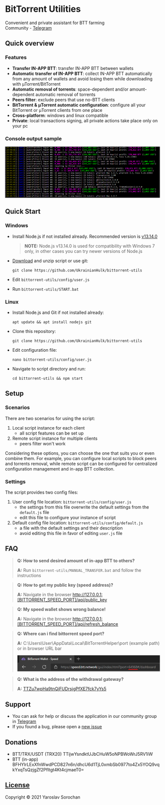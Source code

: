 # BitTorrent Utilities

Convenient and private assistant for BTT farming </br>
Community - [Telegram](https://t.me/bittorrent_utils)

## Quick overview

### Features

* **Transfer IN-APP BTT**: transfer IN-APP BTT between wallets
* **Automatic transfer of IN-APP BTT**: collect IN-APP BTT automatically from any amount of wallets and avoid losing them while downloading with µTorrent/BitTorrent
* **Automatic removal of torrents**: space-dependent and/or amount-dependent automatic removal of torrents
* **Peers filter**: exclude peers that use no-BTT clients
* **BitTorrent & μTorrent automatic configuration**: configure all your BitTorrent or μTorrent clients from one place 
* **Cross-platform**: windows and linux compatible
* **Private**: local transactions signing, all private actions take place only on your pc

### Сonsole output sample

![](screenshots/0.png?raw=true)

## Quick Start

### Windows

* Install Node.js if not installed already. Recommended version is [v13.14.0](https://nodejs.org/download/release/v13.14.0/)
 
  > **NOTE:** Node.js v13.14.0 is used for compatibility with Windows 7 only, in other cases you can try newer versions of Node.js

* [Download](https://github.com/UkrainianHulk/bittorrent-utils/archive/refs/heads/main.zip) and unzip script or use git:

  ```
  git clone https://github.com/UkrainianHulk/bittorrent-utils
  ```
 
* Edit `bittorrent-utils/config/user.js`

* Run `bittorrent-utils/START.bat`

### Linux

* Install Node.js and Git if not installed already: 
 
    ```
    apt update && apt install nodejs git
    ```

* Clone this repository:
 
    ```
    git clone https://github.com/UkrainianHulk/bittorrent-utils
    ```

* Edit configuration file:
 
    ```
    nano bittorrent-utils/config/user.js
    ```

* Navigate to script directory and run:
 
    ```
    cd bittorrent-utils && npm start
    ```

## Setup

### Scenarios

There are two scenarios for using the script:

1. Local script instance for each client
   * all script features can be set up
2. Remote script instance for multiple clients
   * peers filter won't work

Сonsidering these options, you can choose the one that suits you or even combine them. For example, you can configure local scripts to block peers and torrents removal, while remote script can be configured for centralized configuration management and in-app BTT collection.

### Settings

The script provides two config files:

1. User config file location: `bittorrent-utils/config/user.js`
    * the settings from this file overwrite the default settings from the `default.js` file
    * edit this file to configure your instance of script
2. Default config file location: `bittorrent-utils/config/default.js`
    * a file with the default settings and their description
    * avoid editing this file in favor of editing `user.js` file

## FAQ

> **Q: How to send desired amount of in-app BTT to others?**
>
> **A:** Run `bittorrent-utils/MANUAL_TRANSFER.bat` and follow the instructions

> **Q: How to get my public key (speed address)?**
>
> **A:** Navigate in the browser http://127.0.0.1:[BITTORRENT_SPEED_PORT]/api/public_key

> **Q: My speed wallet shows wrong balance!**
>
> **A:** Navigate in the browser http://127.0.0.1:[BITTORRENT_SPEED_PORT]/api/refresh_balance

> **Q: Where can i find bittorrent speed port?**
>
> **A:** C:\Users\User\AppData\Local\BitTorrentHelper\port (example path) or in browser URL bar
> 
>  ![](screenshots/10.png?raw=true)

> **Q: What is the address of the withdrawal gateway?**
>
> **A:** [TTZu7wpHa9tnQjFUDrsjgPfXE7fck7yYs5](https://tronscan.org/#/address/TTZu7wpHa9tnQjFUDrsjgPfXE7fck7yYs5)

## Support

* You can ask for help or discuss the application in our community group in [Telegram](https://t.me/bittorrent_utils)
* If you found a bug, please open a [new issue](https://github.com/UkrainianHulk/bittorrent-utils/issues/new)

## Donations

* BTT/TRX/USDT (TRX20) TTijwYsndktUJbCHuW5oNPBWoWrJ5RV1iW
* BTT (in-app) BFHYIrLExXfnWwdPCD827n6n/dhcU6d1TjL0xmbSb0977to4Zx5YOQ9vqkYxqTsQzjgZf2Pfltgt4Kt4cjmaeT0=

## [License](https://github.com/UkrainianHulk/bittorrent-utils/blob/main/LICENSE)
Copyright © 2021 Yaroslav Sorochan